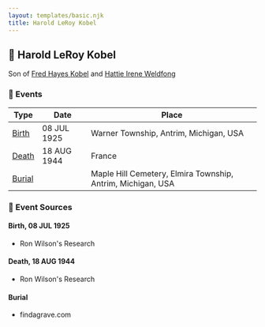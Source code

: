 ```yaml
---
layout: templates/basic.njk
title: Harold LeRoy Kobel
---
```

## 🔵 Harold LeRoy Kobel

Son of [Fred Hayes Kobel](/people/1/1672312) and [Hattie Irene Weldfong](/people/5/59131944)

### 📆 Events

Type | Date | Place
------ | ------ | ------
[Birth](#event-3c24739a-49a3-45de-911c-dab44514d87a) | 08 JUL 1925 | Warner Township, Antrim, Michigan, USA
[Death](#event-19833d46-474a-47ba-86b9-b57169df964c) | 18 AUG 1944 | France
[Burial](#event-1e6831ff-3fbc-4ebf-a3b7-7e3dcc9553be) |  | Maple Hill Cemetery, Elmira Township, Antrim, Michigan, USA

### 📰 Event Sources

#### <a id="event-3c24739a-49a3-45de-911c-dab44514d87a"></a> Birth, 08 JUL 1925
* Ron Wilson's Research

#### <a id="event-19833d46-474a-47ba-86b9-b57169df964c"></a> Death, 18 AUG 1944
* Ron Wilson's Research

#### <a id="event-1e6831ff-3fbc-4ebf-a3b7-7e3dcc9553be"></a> Burial
* findagrave.com